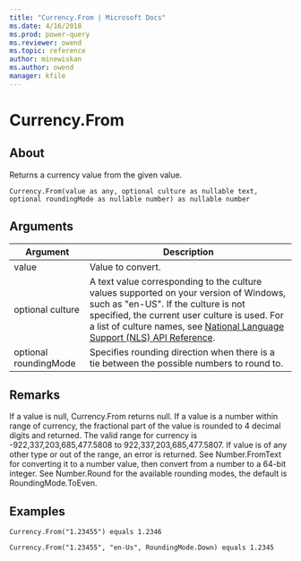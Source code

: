 ```yaml
---
title: "Currency.From | Microsoft Docs"
ms.date: 4/16/2018
ms.prod: power-query
ms.reviewer: owend
ms.topic: reference
author: minewiskan
ms.author: owend
manager: kfile
---
```

# Currency.From

  
## About  
Returns a currency value from the given value.  
  
```  
Currency.From(value as any, optional culture as nullable text, optional roundingMode as nullable number) as nullable number  
```  
  
## Arguments  
  
|Argument|Description|  
|------------|---------------|  
|value|Value to convert.|  
|optional culture|A text value corresponding to the culture values supported on your version of Windows, such as "en-US". If the culture is not specified, the current user culture is used. For a list of culture names, see [National Language Support (NLS) API Reference](https://msdn.microsoft.com/en-us/goglobal/bb896001.aspx).|  
|optional roundingMode|Specifies rounding direction when there is a tie between the possible numbers to round to.|  
  
## Remarks  
If a value is null, Currency.From returns null.  If a value is a number within range of currency, the fractional part of the value is rounded to 4 decimal digits and returned. The valid range for currency is -922,337,203,685,477.5808 to 922,337,203,685,477.5807. If value is of any other type or out of the range, an error is returned. See Number.FromText for converting it to a number value, then convert from a number to a 64-bit integer. See Number.Round for the available rounding modes, the default is RoundingMode.ToEven.  
  
## Examples  
  
```  
Currency.From("1.23455") equals 1.2346  
```  
  
```  
Currency.From("1.23455", "en-Us", RoundingMode.Down) equals 1.2345  
```  
